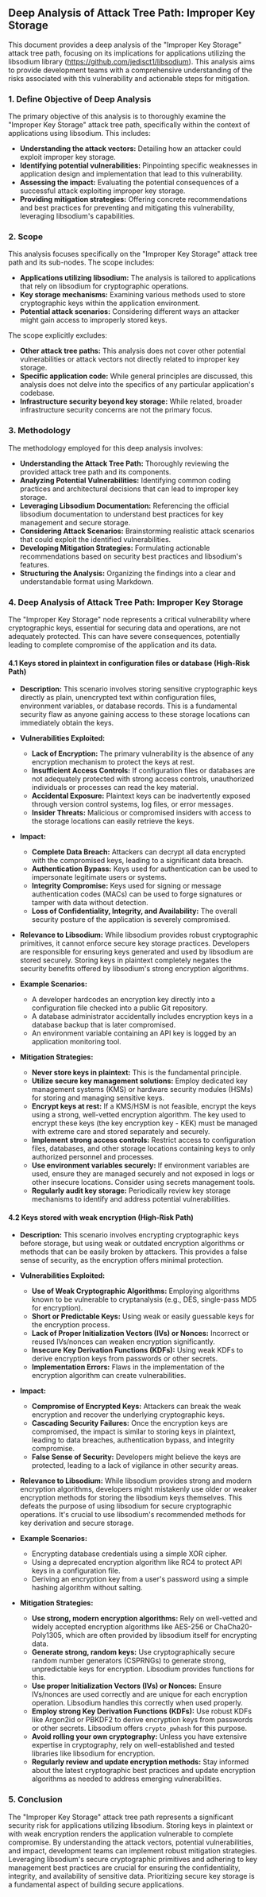 ## Deep Analysis of Attack Tree Path: Improper Key Storage

This document provides a deep analysis of the "Improper Key Storage" attack tree path, focusing on its implications for applications utilizing the libsodium library (https://github.com/jedisct1/libsodium). This analysis aims to provide development teams with a comprehensive understanding of the risks associated with this vulnerability and actionable steps for mitigation.

### 1. Define Objective of Deep Analysis

The primary objective of this analysis is to thoroughly examine the "Improper Key Storage" attack tree path, specifically within the context of applications using libsodium. This includes:

* **Understanding the attack vectors:**  Detailing how an attacker could exploit improper key storage.
* **Identifying potential vulnerabilities:** Pinpointing specific weaknesses in application design and implementation that lead to this vulnerability.
* **Assessing the impact:** Evaluating the potential consequences of a successful attack exploiting improper key storage.
* **Providing mitigation strategies:**  Offering concrete recommendations and best practices for preventing and mitigating this vulnerability, leveraging libsodium's capabilities.

### 2. Scope

This analysis focuses specifically on the "Improper Key Storage" attack tree path and its sub-nodes. The scope includes:

* **Applications utilizing libsodium:** The analysis is tailored to applications that rely on libsodium for cryptographic operations.
* **Key storage mechanisms:**  Examining various methods used to store cryptographic keys within the application environment.
* **Potential attack scenarios:**  Considering different ways an attacker might gain access to improperly stored keys.

The scope explicitly excludes:

* **Other attack tree paths:** This analysis does not cover other potential vulnerabilities or attack vectors not directly related to improper key storage.
* **Specific application code:**  While general principles are discussed, this analysis does not delve into the specifics of any particular application's codebase.
* **Infrastructure security beyond key storage:**  While related, broader infrastructure security concerns are not the primary focus.

### 3. Methodology

The methodology employed for this deep analysis involves:

* **Understanding the Attack Tree Path:**  Thoroughly reviewing the provided attack tree path and its components.
* **Analyzing Potential Vulnerabilities:** Identifying common coding practices and architectural decisions that can lead to improper key storage.
* **Leveraging Libsodium Documentation:**  Referencing the official libsodium documentation to understand best practices for key management and secure storage.
* **Considering Attack Scenarios:**  Brainstorming realistic attack scenarios that could exploit the identified vulnerabilities.
* **Developing Mitigation Strategies:**  Formulating actionable recommendations based on security best practices and libsodium's features.
* **Structuring the Analysis:**  Organizing the findings into a clear and understandable format using Markdown.

### 4. Deep Analysis of Attack Tree Path: Improper Key Storage

The "Improper Key Storage" node represents a critical vulnerability where cryptographic keys, essential for securing data and operations, are not adequately protected. This can have severe consequences, potentially leading to complete compromise of the application and its data.

#### 4.1 Keys stored in plaintext in configuration files or database (High-Risk Path)

* **Description:** This scenario involves storing sensitive cryptographic keys directly as plain, unencrypted text within configuration files, environment variables, or database records. This is a fundamental security flaw as anyone gaining access to these storage locations can immediately obtain the keys.

* **Vulnerabilities Exploited:**
    * **Lack of Encryption:** The primary vulnerability is the absence of any encryption mechanism to protect the keys at rest.
    * **Insufficient Access Controls:**  If configuration files or databases are not adequately protected with strong access controls, unauthorized individuals or processes can read the key material.
    * **Accidental Exposure:** Plaintext keys can be inadvertently exposed through version control systems, log files, or error messages.
    * **Insider Threats:** Malicious or compromised insiders with access to the storage locations can easily retrieve the keys.

* **Impact:**
    * **Complete Data Breach:** Attackers can decrypt all data encrypted with the compromised keys, leading to a significant data breach.
    * **Authentication Bypass:** Keys used for authentication can be used to impersonate legitimate users or systems.
    * **Integrity Compromise:**  Keys used for signing or message authentication codes (MACs) can be used to forge signatures or tamper with data without detection.
    * **Loss of Confidentiality, Integrity, and Availability:**  The overall security posture of the application is severely compromised.

* **Relevance to Libsodium:** While libsodium provides robust cryptographic primitives, it cannot enforce secure key storage practices. Developers are responsible for ensuring keys generated and used by libsodium are stored securely. Storing keys in plaintext completely negates the security benefits offered by libsodium's strong encryption algorithms.

* **Example Scenarios:**
    * A developer hardcodes an encryption key directly into a configuration file checked into a public Git repository.
    * A database administrator accidentally includes encryption keys in a database backup that is later compromised.
    * An environment variable containing an API key is logged by an application monitoring tool.

* **Mitigation Strategies:**
    * **Never store keys in plaintext:** This is the fundamental principle.
    * **Utilize secure key management solutions:** Employ dedicated key management systems (KMS) or hardware security modules (HSMs) for storing and managing sensitive keys.
    * **Encrypt keys at rest:** If a KMS/HSM is not feasible, encrypt the keys using a strong, well-vetted encryption algorithm. The key used to encrypt these keys (the key encryption key - KEK) must be managed with extreme care and stored separately and securely.
    * **Implement strong access controls:** Restrict access to configuration files, databases, and other storage locations containing keys to only authorized personnel and processes.
    * **Use environment variables securely:** If environment variables are used, ensure they are managed securely and not exposed in logs or other insecure locations. Consider using secrets management tools.
    * **Regularly audit key storage:** Periodically review key storage mechanisms to identify and address potential vulnerabilities.

#### 4.2 Keys stored with weak encryption (High-Risk Path)

* **Description:** This scenario involves encrypting cryptographic keys before storage, but using weak or outdated encryption algorithms or methods that can be easily broken by attackers. This provides a false sense of security, as the encryption offers minimal protection.

* **Vulnerabilities Exploited:**
    * **Use of Weak Cryptographic Algorithms:** Employing algorithms known to be vulnerable to cryptanalysis (e.g., DES, single-pass MD5 for encryption).
    * **Short or Predictable Keys:** Using weak or easily guessable keys for the encryption process.
    * **Lack of Proper Initialization Vectors (IVs) or Nonces:**  Incorrect or reused IVs/nonces can weaken encryption significantly.
    * **Insecure Key Derivation Functions (KDFs):** Using weak KDFs to derive encryption keys from passwords or other secrets.
    * **Implementation Errors:**  Flaws in the implementation of the encryption algorithm can create vulnerabilities.

* **Impact:**
    * **Compromise of Encrypted Keys:** Attackers can break the weak encryption and recover the underlying cryptographic keys.
    * **Cascading Security Failures:** Once the encryption keys are compromised, the impact is similar to storing keys in plaintext, leading to data breaches, authentication bypass, and integrity compromise.
    * **False Sense of Security:** Developers might believe the keys are protected, leading to a lack of vigilance in other security areas.

* **Relevance to Libsodium:**  While libsodium provides strong and modern encryption algorithms, developers might mistakenly use older or weaker encryption methods for storing the libsodium keys themselves. This defeats the purpose of using libsodium for secure cryptographic operations. It's crucial to use libsodium's recommended methods for key derivation and secure storage.

* **Example Scenarios:**
    * Encrypting database credentials using a simple XOR cipher.
    * Using a deprecated encryption algorithm like RC4 to protect API keys in a configuration file.
    * Deriving an encryption key from a user's password using a simple hashing algorithm without salting.

* **Mitigation Strategies:**
    * **Use strong, modern encryption algorithms:**  Rely on well-vetted and widely accepted encryption algorithms like AES-256 or ChaCha20-Poly1305, which are often provided by libsodium itself for encrypting data.
    * **Generate strong, random keys:** Use cryptographically secure random number generators (CSPRNGs) to generate strong, unpredictable keys for encryption. Libsodium provides functions for this.
    * **Use proper Initialization Vectors (IVs) or Nonces:** Ensure IVs/nonces are used correctly and are unique for each encryption operation. Libsodium handles this correctly when used properly.
    * **Employ strong Key Derivation Functions (KDFs):** Use robust KDFs like Argon2id or PBKDF2 to derive encryption keys from passwords or other secrets. Libsodium offers `crypto_pwhash` for this purpose.
    * **Avoid rolling your own cryptography:**  Unless you have extensive expertise in cryptography, rely on well-established and tested libraries like libsodium for encryption.
    * **Regularly review and update encryption methods:**  Stay informed about the latest cryptographic best practices and update encryption algorithms as needed to address emerging vulnerabilities.

### 5. Conclusion

The "Improper Key Storage" attack tree path represents a significant security risk for applications utilizing libsodium. Storing keys in plaintext or with weak encryption renders the application vulnerable to complete compromise. By understanding the attack vectors, potential vulnerabilities, and impact, development teams can implement robust mitigation strategies. Leveraging libsodium's secure cryptographic primitives and adhering to key management best practices are crucial for ensuring the confidentiality, integrity, and availability of sensitive data. Prioritizing secure key storage is a fundamental aspect of building secure applications.